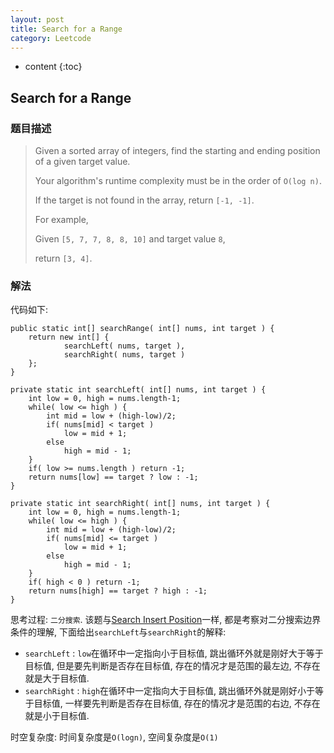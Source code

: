 ```yaml
---
layout: post
title: Search for a Range
category: Leetcode
---
```


* content
{:toc}

## Search for a Range

### 题目描述

> Given a sorted array of integers, find the starting and ending position of a given target value.
>
> Your algorithm's runtime complexity must be in the order of `O(log n)`.
>
> If the target is not found in the array, return `[-1, -1]`.
>
> For example,
>
> Given `[5, 7, 7, 8, 8, 10]` and target value `8`,
>
> return `[3, 4]`.

### 解法

代码如下:

    public static int[] searchRange( int[] nums, int target ) {
        return new int[] {
                searchLeft( nums, target ),
                searchRight( nums, target )
        };
    }

    private static int searchLeft( int[] nums, int target ) {
        int low = 0, high = nums.length-1;
        while( low <= high ) {
            int mid = low + (high-low)/2;
            if( nums[mid] < target )
                low = mid + 1;
            else
                high = mid - 1;
        }
        if( low >= nums.length ) return -1;
        return nums[low] == target ? low : -1;
    }

    private static int searchRight( int[] nums, int target ) {
        int low = 0, high = nums.length-1;
        while( low <= high ) {
            int mid = low + (high-low)/2;
            if( nums[mid] <= target )
                low = mid + 1;
            else
                high = mid - 1;
        }
        if( high < 0 ) return -1;
        return nums[high] == target ? high : -1;
    }

思考过程: `二分搜索`. 该题与[Search Insert Position](http://schstudio.github.io./2016/04/13/leetcode-search-insert-position/)一样, 都是考察对二分搜索边界条件的理解, 下面给出`searchLeft`与`searchRight`的解释:

* `searchLeft` : `low`在循环中一定指向小于目标值, 跳出循环外就是刚好大于等于目标值, 但是要先判断是否存在目标值, 存在的情况才是范围的最左边, 不存在就是大于目标值.
* `searchRight` : `high`在循环中一定指向大于目标值, 跳出循环外就是刚好小于等于目标值, 一样要先判断是否存在目标值, 存在的情况才是范围的右边, 不存在就是小于目标值.

时空复杂度: 时间复杂度是`O(logn)`, 空间复杂度是`O(1)`
